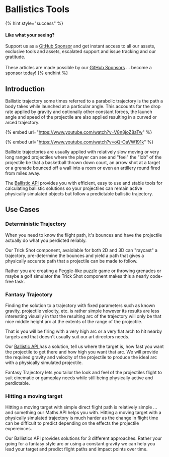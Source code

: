 # Ballistics Tools

{% hint style="success" %}
#### Like what your seeing?

Support us as a [GitHub Sponsor](../../../where-to-buy/become-a-sponsor.md) and get instant access to all our assets, exclusive tools and assets, escalated support and issue tracking and our gratitude.\
\
These articles are made possible by our [GitHub Sponsors](../../../where-to-buy/become-a-sponsor.md) ... become a sponsor today!
{% endhint %}

## Introduction

Ballistic trajectory some times referred to a parabolic trajectory is the path a body takes while launched at a particular angle. This accounts for the drop rate applied by gravity and optionally other constant forces, the launch angle and speed of the projectile are also applied resulting in a curved or arced trajectory.

{% embed url="https://www.youtube.com/watch?v=V8n8joZ8aTw" %}

{% embed url="https://www.youtube.com/watch?v=oQ-OaVW191k" %}

Ballistic trajectories are usually applied with relatively slow moving or very long ranged projectiles where the player can see and "feel" the "lob" of the projectile be that a basketball thrown down court, an arrow shot at a target or a grenade bounced off a wall into a room or even an artillery round fired from miles away.

The [Ballistic API](../api/ballistics.md) provides you with efficient, easy to use and stable tools for calculating ballistic solutions so your projectiles can remain active physically simulated objects but follow a predictable ballistic trajectory.

## Use Cases

### Deterministic Trajectory

When you need to know the flight path, it's bounces and have the projectile actually do what you perdicted reliably.

Our Trick Shot component, avaiolable for both 2D and 3D can "raycast" a trajectory, pre-determine the bounces and yield a path that gives a physically accurate path that a projectile can be made to follow.

Rather you are creating a Peggle-like puzzle game or throwing grenades or maybe a golf simulator the Trick Shot component makes this a nearly code-free task.

### Fantasy Trajectory

Finding the solution to a trajectory with fixed parameters such as known gravity, projectile velocity, etc. is rather simple however its results are less interesting visually in that the resulting arc of the trajectory will only be that nice middle height arc at the extents of the range of the projectile.

That is you will be firing with a very high arc or a very flat arch to hit nearby targets and that doesn't usually suit our art directors needs.

Our [Ballistic API ](../api/ballistics.md#fixed-time)has a solution, tell us where the target is, how fast you want the projectile to get there and how high you want that arc. We will provide the required gravity and velocity of the projectile to produce the ideal arc with a physically simulated projectile.

Fantasy Trajectory lets you tailor the look and feel of the projectiles flight to suit cinematic or gameplay needs while still being physically active and perdictable.

### Hitting a moving target

Hitting a moving target with simple direct flight path is relatively simple ... and something our Maths API helps you with. Hitting a moving target with a physically simulated trajectory is much harder as the change in flight time can be difficult to predict depending on the effects the projectile expereinces.

Our Ballistics API provides solutions for 3 different approaches. Rather your going for a fantasy style arc or using a constant gravity we can help you lead your target and predict flight paths and impact points over time.
